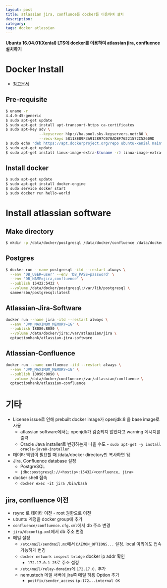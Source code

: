 ```yaml
---
layout: post
title: atlassian jira, conflunce를 docker를 이용하여 설치 
description: 
category: 
tags: docker atlassian 
---
```


**Ubuntu 16.04.01(Xenial) LTS에 docker를 이용하여 atlassian jira, confluence 설치하기**

# Docker Install

- [참고문서](https://docs.docker.com/engine/installation/linux/ubuntulinux/)

## Pre-requisite 

```sh
$ uname -r
4.4.0-45-generic
$ sudo apt-get update
$ sudo apt-get install apt-transport-https ca-certificates
$ sudo apt-key adv \
               --keyserver hkp://ha.pool.sks-keyservers.net:80 \
               --recv-keys 58118E89F3A912897C070ADBF76221572C52609D
$ sudo echo "deb https://apt.dockerproject.org/repo ubuntu-xenial main"  | sudo tee /etc/apt/sources.list.d/docker.list
$ sudo apt-get update
$ sudo apt-get install linux-image-extra-$(uname -r) linux-image-extra-virtual
```

## Install docker

```sh
$ sudo apt-get update
$ sudo apt-get install docker-engine
$ sudo service docker start
$ sudo docker run hello-world
```

# Install atlassian software 

## Make directory 

```sh
$ mkdir -p /data/docker/postgresql /data/docker/confluence /data/docker/jira
```

## Postgres

```sh
$ docker run --name postgresql -itd --restart always \
  --env 'DB_USER=user' --env 'DB_PASS=password' \
  --env 'DB_NAME=jira,confluence' \
  --publish 15432:5432 \
  --volume /data/docker/postgresql:/var/lib/postgresql \
  sameersbn/postgresql:latest
```  

## Atlassian-Jira-Software

```sh
docker run --name jira -itd --restart always \
  --env 'JVM_MAXIMUM_MEMORY=1G' \
  --publish 18080:8080 \
  --volume /data/docker/jira:/var/atlassian/jira \
  cptactionhank/atlassian-jira-software
```

## Atlassian-Confluence

```sh
docker run --name confluence -itd --restart always \
  --env 'JVM_MAXIMUM_MEMORY=1G' \
  --publish 18090:8090 \
  --volume /data/docker/confluence:/var/atlassian/confluence \
  cptactionhank/atlassian-confluence
```

# 기타

- License issue로 인해 prebuilt docker image가 openjdk:8 을 base image로 사용 
    - atlassian software에서는 openjdk가 검증되지 않았다고 warning 메시지를 출력
    - Oracle Java installer로 변경하는게 나을 수도 - `sudo apt-get -y install oracle-java8-installer`
- 데이타 백업이 필요할 때  /data/docker directory만 복사하면 됨
- Jira, Confluence database 설정 
    - PostgreSQL
    - `jdbc:postgresql://<hostip>:15432/<confluence, jira>`
- docker shell 접속
    - `docker exec -it jira /bin/bash`

## jira, confluence 이전

- rsync 로 데이타 이전 - root 권한으로 이전 
- ubuntu 계정을 docker group에 추가 
- `confluence/confluence.cfg.xml`에서 db 주소 변경 
- `jira/dbconfig.xml`에서 db 주소 변경
- 메일 설정 
	- `/etc/mail/sendmail.mc`에서 `DAEMON_OPTIONS...` 설정. local 이외에도 접속 가능하게 변경
	- `docker network inspect bridge` docker ip addr 확인
		- `172.17.0.1 25`로 주소 설정
	- `/etc/mail/relay-domains`에 `172.17.0.` 추가 
	- nemustech 메일 서버에 jira쪽 메일 허용 Option 추가
		- `postfix/sender_access` `ip-172…..internal OK`


